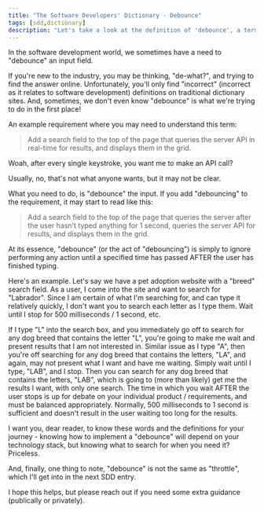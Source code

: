 ```yaml
---
title: "The Software Developers' Dictionary - Debounce"
tags: [sdd,dictionary]
description: "Let's take a look at the definition of 'debounce', a term used in software development, that doesn't exist in modern language dictionaries."
---
```


In the software development world, we sometimes have a need to "debounce" an input field.

If you're new to the industry, you may be thinking, "de-what?", and trying to find the answer online.  Unfortunately, you'll only find "incorrect" (incorrect as it relates to software development) definitions on traditional dictionary sites.  And, sometimes, we don't even know "debounce" is what we're trying to do in the first place!

<!--more-->

An example requirement where you may need to understand this term:

> Add a search field to the top of the page that queries the server API in real-time for results, and displays them in the grid.  

Woah, after every single keystroke, you want me to make an API call?

Usually, no, that's not what anyone wants, but it may not be clear.

What you need to do, is "debounce" the input.  If you add "debouncing" to the requirement, it may start to read like this:

> Add a search field to the top of the page that queries the server after the user hasn't typed anything for 1 second, queries the server API for results, and displays them in the grid.

At its essence, "debounce" (or the act of "debouncing") is simply to ignore performing any action until a specified time has passed AFTER the user has finished typing.

Here's an example.  Let's say we have a pet adoption website with a "breed" search field.  As a user, I come into the site and want to search for "Labrador".  Since I am certain of what I'm searching for, and can type it relatively quickly, I don't want you to search each letter as I type them.  Wait until I stop for 500 milliseconds / 1 second, etc.  

If I type "L" into the search box, and you immediately go off to search for any dog breed that contains the letter "L", you're going to make me wait and present results that I am not interested in.  Similar issue as I type "A", then you're off searching for any dog breed that contains the letters, "LA", and again, may not present what I want and have me waiting.  Simply wait until I type, "LAB", and I stop.  Then you can search for any dog breed that contains the letters, "LAB", which is going to (more than likely) get me the results I want, with only one search.  The time in which you wait AFTER the user stops is up for debate on your individual product / requirements, and must be balanced appropriately.  Normally, 500 milliseconds to 1 second is sufficient and doesn't result in the user waiting too long for the results.

I want you, dear reader, to know these words and the definitions for your journey - knowing how to implement a "debounce" will depend on your technology stack, but knowing what to search for when you need it?  Priceless.

And, finally, one thing to note, "debounce" is not the same as "throttle", which I'll get into in the next SDD entry.

I hope this helps, but please reach out if you need some extra guidance (publically or privately).
